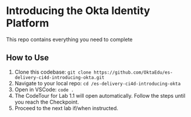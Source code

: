 # Introducing the Okta Identity Platform

This repo contains everything you need to complete 

## How to Use

1. Clone this codebase: `git clone https://github.com/OktaEdu/es-delivery-ci4d-introducing-okta.git`
2. Navigate to your local repo: `cd /es-delivery-ci4d-introducing-okta`
3. Open in VSCode: `code .`
4. The CodeTour for Lab 1.1 will open automatically. Follow the steps until you reach the Checkpoint. 
5. Proceed to the next lab if/when instructed.